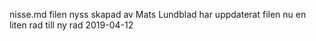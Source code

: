nisse.md filen nyss skapad av Mats Lundblad
har uppdaterat filen nu 
en liten rad till 
ny rad 2019-04-12
